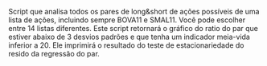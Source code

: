 Script que analisa todos os pares de long&short de ações possíveis de uma lista de ações, incluindo sempre BOVA11 e SMAL11. 
Você pode escolher entre 14 listas diferentes. 
Este script retornará o gráfico do ratio do par que estiver abaixo de 3 desvios padrões e que tenha um indicador meia-vida inferior a 20. 
Ele imprimirá o resultado do teste de estacionariedade do resido da regressão do par.
